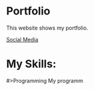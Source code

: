 # Portfolio

This website shows my portfolio.

[Social Media](https://sp0r7en.github.io/portfolio/social.html)

# My Skills:

#>Programming
My programm
